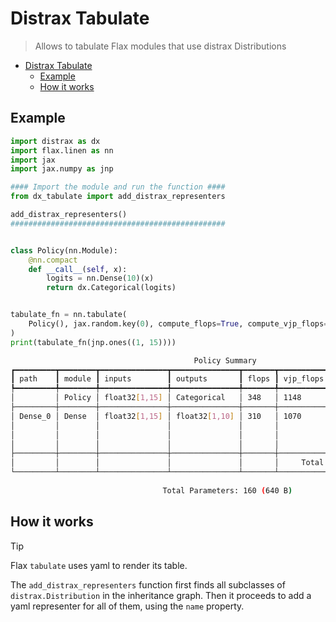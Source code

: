 # Distrax Tabulate

> Allows to tabulate Flax modules that use distrax Distributions

- [Distrax Tabulate](#distrax-tabulate)
  - [Example](#example)
  - [How it works](#how-it-works)


## Example

```python
import distrax as dx
import flax.linen as nn
import jax
import jax.numpy as jnp

#### Import the module and run the function ####
from dx_tabulate import add_distrax_representers

add_distrax_representers()
################################################


class Policy(nn.Module):
    @nn.compact
    def __call__(self, x):
        logits = nn.Dense(10)(x)
        return dx.Categorical(logits)


tabulate_fn = nn.tabulate(
    Policy(), jax.random.key(0), compute_flops=True, compute_vjp_flops=True
)
print(tabulate_fn(jnp.ones((1, 15))))
```

```bash
                                         Policy Summary                                          
┏━━━━━━━━━┳━━━━━━━━┳━━━━━━━━━━━━━━━┳━━━━━━━━━━━━━━━┳━━━━━━━┳━━━━━━━━━━━┳━━━━━━━━━━━━━━━━━━━━━━━━┓
┃ path    ┃ module ┃ inputs        ┃ outputs       ┃ flops ┃ vjp_flops ┃ params                 ┃
┡━━━━━━━━━╇━━━━━━━━╇━━━━━━━━━━━━━━━╇━━━━━━━━━━━━━━━╇━━━━━━━╇━━━━━━━━━━━╇━━━━━━━━━━━━━━━━━━━━━━━━┩
│         │ Policy │ float32[1,15] │ Categorical   │ 348   │ 1148      │                        │
├─────────┼────────┼───────────────┼───────────────┼───────┼───────────┼────────────────────────┤
│ Dense_0 │ Dense  │ float32[1,15] │ float32[1,10] │ 310   │ 1070      │ bias: float32[10]      │
│         │        │               │               │       │           │ kernel: float32[15,10] │
│         │        │               │               │       │           │                        │
│         │        │               │               │       │           │ 160 (640 B)            │
├─────────┼────────┼───────────────┼───────────────┼───────┼───────────┼────────────────────────┤
│         │        │               │               │       │     Total │ 160 (640 B)            │
└─────────┴────────┴───────────────┴───────────────┴───────┴───────────┴────────────────────────┘
                                                                                                 
                                  Total Parameters: 160 (640 B)                          
```

## How it works 

> [!TIP]
> Flax `tabulate` uses yaml to render its table.

The `add_distrax_representers` function first finds all subclasses of `distrax.Distribution` in the inheritance graph. Then it proceeds to add a yaml representer for all of them, using the `name` property.
